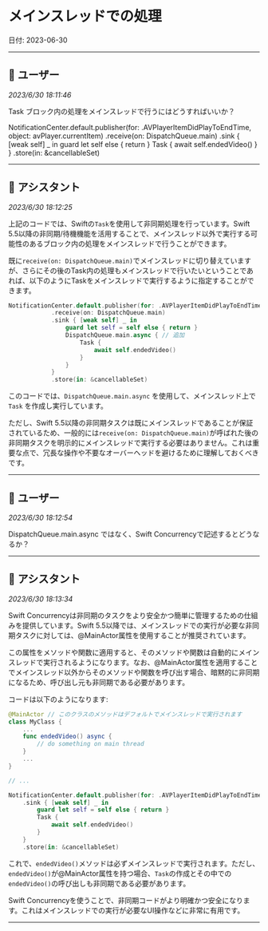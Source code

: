 # メインスレッドでの処理

日付: 2023-06-30

---

## 👤 ユーザー
*2023/6/30 18:11:46*

Task ブロック内の処理をメインスレッドで行うにはどうすればいいか？

NotificationCenter.default.publisher(for: .AVPlayerItemDidPlayToEndTime, object: avPlayer.currentItem)
            .receive(on: DispatchQueue.main)
            .sink { \[weak self\] \_ in
                guard let self else { return }
                Task {
                    await self.endedVideo()
                }
            }
            .store(in: &cancellableSet)

---

## 🤖 アシスタント
*2023/6/30 18:12:25*

上記のコードでは、Swiftの`Task`を使用して非同期処理を行っています。Swift 5.5以降の非同期/待機機能を活用することで、メインスレッド以外で実行する可能性のあるブロック内の処理をメインスレッドで行うことができます。

既に`receive(on: DispatchQueue.main)`でメインスレッドに切り替えていますが、さらにその後のTask内の処理もメインスレッドで行いたいということであれば、以下のようにTaskをメインスレッドで実行するように指定することができます。

```swift
NotificationCenter.default.publisher(for: .AVPlayerItemDidPlayToEndTime, object: avPlayer.currentItem)
            .receive(on: DispatchQueue.main)
            .sink { [weak self] _ in
                guard let self = self else { return }
                DispatchQueue.main.async { // 追加
                    Task {
                        await self.endedVideo()
                    }
                }
            }
            .store(in: &cancellableSet)
```

このコードでは、`DispatchQueue.main.async` を使用して、メインスレッド上で `Task` を作成し実行しています。

ただし、Swift 5.5以降の非同期タスクは既にメインスレッドであることが保証されているため、一般的には`receive(on: DispatchQueue.main)`が呼ばれた後の非同期タスクを明示的にメインスレッドで実行する必要はありません。これは重要な点で、冗長な操作や不要なオーバーヘッドを避けるために理解しておくべきです。

---

## 👤 ユーザー
*2023/6/30 18:12:54*

DispatchQueue.main.async ではなく、Swift Concurrencyで記述するとどうなるか？

---

## 🤖 アシスタント
*2023/6/30 18:13:34*

Swift Concurrencyは非同期のタスクをより安全かつ簡単に管理するための仕組みを提供しています。Swift 5.5以降では、メインスレッドでの実行が必要な非同期タスクに対しては、@MainActor属性を使用することが推奨されています。

この属性をメソッドや関数に適用すると、そのメソッドや関数は自動的にメインスレッドで実行されるようになります。なお、@MainActor属性を適用することでメインスレッド以外からそのメソッドや関数を呼び出す場合、暗黙的に非同期になるため、呼び出し元も非同期である必要があります。

コードは以下のようになります:

```swift
@MainActor // このクラスのメソッドはデフォルトでメインスレッドで実行されます
class MyClass {
    ...
    func endedVideo() async {
        // do something on main thread
    }
    ...
}

// ...

NotificationCenter.default.publisher(for: .AVPlayerItemDidPlayToEndTime, object: avPlayer.currentItem)
    .sink { [weak self] _ in
        guard let self = self else { return }
        Task {
            await self.endedVideo()
        }
    }
    .store(in: &cancellableSet)
```

これで、`endedVideo()`メソッドは必ずメインスレッドで実行されます。ただし、`endedVideo()`が@MainActor属性を持つ場合、`Task`の作成とその中での`endedVideo()`の呼び出しも非同期である必要があります。

Swift Concurrencyを使うことで、非同期コードがより明確かつ安全になります。これはメインスレッドでの実行が必要なUI操作などに非常に有用です。

---
